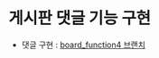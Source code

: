 # 게시판 댓글 기능 구현

- 댓글 구현 : [board_function4 브랜치](https://github.com/yonggyo1125/Board_JSP/tree/board_function4)

